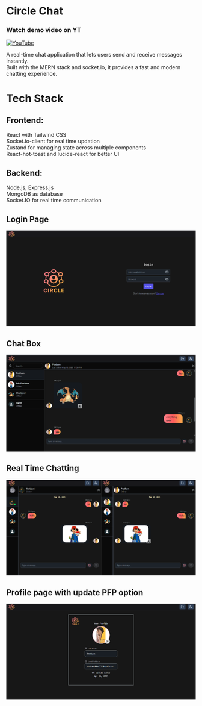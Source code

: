# Circle Chat

### Watch demo video on YT
[![YouTube](https://img.shields.io/badge/YouTube-Video-red?logo=youtube&logoColor=white)](https://youtu.be/pSqgmCUqfIc)

A real-time chat application that lets users send and receive messages instantly.  
Built with the MERN stack and socket.io, it provides a fast and modern chatting experience.

# Tech Stack

## Frontend:   
React with Tailwind CSS  
Socket.io-client for real time updation  
Zustand for managing state across multiple components  
React-hot-toast and lucide-react for better UI  

## Backend:  
Node.js, Express.js  
MongoDB as database  
Socket.IO for real time communication  

## Login Page  
![App Screenshot](./screenshots/Screenshot%202025-05-18%20231815.png)

## Chat Box  
![App Screenshot](./screenshots/Screenshot%202025-05-18%20232105.png)

## Real Time Chatting  
![App Screenshot](./screenshots/Screenshot%202025-05-18%20203202.png)

## Profile page with update PFP option
![App Screenshot](./screenshots/Screenshot%202025-05-18%20232134.png)